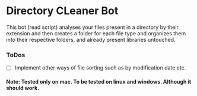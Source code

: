 # Directory CLeaner Bot
This bot (read script) analyses your files present in a directory by their extension and then creates a folder for each file type and organizes them into their respective folders, and already present libraries untouched.
### ToDos
- [ ] Implement other ways of file sorting such as by modification date etc.

#### Note: Tested only on mac. To be tested on linux and windows. Although it should work.
